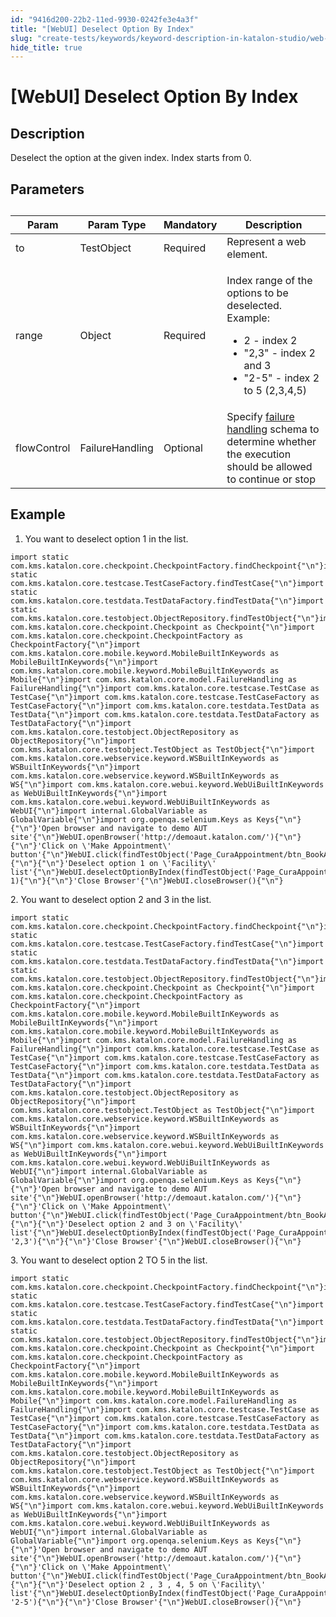 ```yaml
---
id: "9416d200-22b2-11ed-9930-0242fe3e4a3f"
title: "[WebUI] Deselect Option By Index"
slug: "create-tests/keywords/keyword-description-in-katalon-studio/web-ui-keywords/webui-deselect-option-by-index"
hide_title: true
---
```


# <a id="id_0" class="anchor_top_offset"/><a id="ariaid-title1" class="anchor_top_offset"/>[WebUI] Deselect Option By Index


## <a id="id_0__id_1" class="anchor_top_offset"/>Description

              
<p xmlns="http://www.w3.org/1999/xhtml" className="p">Deselect the option at the given index. Index starts from 0.</p> 
      

## <a id="id_0__id_2" class="anchor_top_offset"/>Parameters

              
<table xmlns="http://www.w3.org/1999/xhtml" className="table anchor_top_offset" id="id_0__624e5694-d444-49c5-80e4-62c5691c8832"><caption /><thead className="thead"><tr className><th className="entry anchor_top_offset" id="id_0__624e5694-d444-49c5-80e4-62c5691c8832__entry__1">Param</th><th className="entry anchor_top_offset" id="id_0__624e5694-d444-49c5-80e4-62c5691c8832__entry__2">Param Type</th><th className="entry anchor_top_offset" id="id_0__624e5694-d444-49c5-80e4-62c5691c8832__entry__3">Mandatory</th><th className="entry anchor_top_offset" id="id_0__624e5694-d444-49c5-80e4-62c5691c8832__entry__4">Description</th></tr></thead><tbody className="tbody"><tr className><td className="entry" headers="id_0__624e5694-d444-49c5-80e4-62c5691c8832__entry__1 id_0__624e5694-d444-49c5-80e4-62c5691c8832__entry__2 id_0__624e5694-d444-49c5-80e4-62c5691c8832__entry__3 id_0__624e5694-d444-49c5-80e4-62c5691c8832__entry__4 ">to</td><td className="entry" headers="id_0__624e5694-d444-49c5-80e4-62c5691c8832__entry__1 id_0__624e5694-d444-49c5-80e4-62c5691c8832__entry__2 id_0__624e5694-d444-49c5-80e4-62c5691c8832__entry__3 id_0__624e5694-d444-49c5-80e4-62c5691c8832__entry__4 ">TestObject</td><td className="entry" headers="id_0__624e5694-d444-49c5-80e4-62c5691c8832__entry__1 id_0__624e5694-d444-49c5-80e4-62c5691c8832__entry__2 id_0__624e5694-d444-49c5-80e4-62c5691c8832__entry__3 id_0__624e5694-d444-49c5-80e4-62c5691c8832__entry__4 ">Required</td><td className="entry" headers="id_0__624e5694-d444-49c5-80e4-62c5691c8832__entry__1 id_0__624e5694-d444-49c5-80e4-62c5691c8832__entry__2 id_0__624e5694-d444-49c5-80e4-62c5691c8832__entry__3 id_0__624e5694-d444-49c5-80e4-62c5691c8832__entry__4 "> Represent a web element.</td></tr><tr className><td className="entry" headers="id_0__624e5694-d444-49c5-80e4-62c5691c8832__entry__1 id_0__624e5694-d444-49c5-80e4-62c5691c8832__entry__2 id_0__624e5694-d444-49c5-80e4-62c5691c8832__entry__3 id_0__624e5694-d444-49c5-80e4-62c5691c8832__entry__4 ">range</td><td className="entry" headers="id_0__624e5694-d444-49c5-80e4-62c5691c8832__entry__1 id_0__624e5694-d444-49c5-80e4-62c5691c8832__entry__2 id_0__624e5694-d444-49c5-80e4-62c5691c8832__entry__3 id_0__624e5694-d444-49c5-80e4-62c5691c8832__entry__4 ">Object</td><td className="entry" headers="id_0__624e5694-d444-49c5-80e4-62c5691c8832__entry__1 id_0__624e5694-d444-49c5-80e4-62c5691c8832__entry__2 id_0__624e5694-d444-49c5-80e4-62c5691c8832__entry__3 id_0__624e5694-d444-49c5-80e4-62c5691c8832__entry__4 ">Required</td><td className="entry" headers="id_0__624e5694-d444-49c5-80e4-62c5691c8832__entry__1 id_0__624e5694-d444-49c5-80e4-62c5691c8832__entry__2 id_0__624e5694-d444-49c5-80e4-62c5691c8832__entry__3 id_0__624e5694-d444-49c5-80e4-62c5691c8832__entry__4 ">         <p className="p">Index range of the options to be deselected. Example:</p>         <ul className="ul"><li className="li">2 - index 2 </li><li className="li">"2,3" - index 2 and 3 </li><li className="li">"2-5" - index 2 to 5 (2,3,4,5)</li></ul>       </td></tr><tr className><td className="entry" headers="id_0__624e5694-d444-49c5-80e4-62c5691c8832__entry__1 id_0__624e5694-d444-49c5-80e4-62c5691c8832__entry__2 id_0__624e5694-d444-49c5-80e4-62c5691c8832__entry__3 id_0__624e5694-d444-49c5-80e4-62c5691c8832__entry__4 ">flowControl</td><td className="entry" headers="id_0__624e5694-d444-49c5-80e4-62c5691c8832__entry__1 id_0__624e5694-d444-49c5-80e4-62c5691c8832__entry__2 id_0__624e5694-d444-49c5-80e4-62c5691c8832__entry__3 id_0__624e5694-d444-49c5-80e4-62c5691c8832__entry__4 ">FailureHandling</td><td className="entry" headers="id_0__624e5694-d444-49c5-80e4-62c5691c8832__entry__1 id_0__624e5694-d444-49c5-80e4-62c5691c8832__entry__2 id_0__624e5694-d444-49c5-80e4-62c5691c8832__entry__3 id_0__624e5694-d444-49c5-80e4-62c5691c8832__entry__4 ">Optional</td><td className="entry" headers="id_0__624e5694-d444-49c5-80e4-62c5691c8832__entry__1 id_0__624e5694-d444-49c5-80e4-62c5691c8832__entry__2 id_0__624e5694-d444-49c5-80e4-62c5691c8832__entry__3 id_0__624e5694-d444-49c5-80e4-62c5691c8832__entry__4 ">Specify <a className="xref" href="/maintain/configure-failure-handling-settings-in-katalon-studio">failure handling</a> schema to determine whether the         execution should be allowed to continue or stop</td></tr></tbody></table> 
      

## <a id="id_0__id_3" class="anchor_top_offset"/>Example

              
<ol xmlns="http://www.w3.org/1999/xhtml" className="ol"><li className="li">You want to deselect option 1 in the list.</li></ol> 
              
<pre xmlns="http://www.w3.org/1999/xhtml" className="pre codeblock"><code>import static com.kms.katalon.core.checkpoint.CheckpointFactory.findCheckpoint{"\n"}import static com.kms.katalon.core.testcase.TestCaseFactory.findTestCase{"\n"}import static com.kms.katalon.core.testdata.TestDataFactory.findTestData{"\n"}import static com.kms.katalon.core.testobject.ObjectRepository.findTestObject{"\n"}import com.kms.katalon.core.checkpoint.Checkpoint as Checkpoint{"\n"}import com.kms.katalon.core.checkpoint.CheckpointFactory as CheckpointFactory{"\n"}import com.kms.katalon.core.mobile.keyword.MobileBuiltInKeywords as MobileBuiltInKeywords{"\n"}import com.kms.katalon.core.mobile.keyword.MobileBuiltInKeywords as Mobile{"\n"}import com.kms.katalon.core.model.FailureHandling as FailureHandling{"\n"}import com.kms.katalon.core.testcase.TestCase as TestCase{"\n"}import com.kms.katalon.core.testcase.TestCaseFactory as TestCaseFactory{"\n"}import com.kms.katalon.core.testdata.TestData as TestData{"\n"}import com.kms.katalon.core.testdata.TestDataFactory as TestDataFactory{"\n"}import com.kms.katalon.core.testobject.ObjectRepository as ObjectRepository{"\n"}import com.kms.katalon.core.testobject.TestObject as TestObject{"\n"}import com.kms.katalon.core.webservice.keyword.WSBuiltInKeywords as WSBuiltInKeywords{"\n"}import com.kms.katalon.core.webservice.keyword.WSBuiltInKeywords as WS{"\n"}import com.kms.katalon.core.webui.keyword.WebUiBuiltInKeywords as WebUiBuiltInKeywords{"\n"}import com.kms.katalon.core.webui.keyword.WebUiBuiltInKeywords as WebUI{"\n"}import internal.GlobalVariable as GlobalVariable{"\n"}import org.openqa.selenium.Keys as Keys{"\n"}{"\n"}'Open browser and navigate to demo AUT site'{"\n"}WebUI.openBrowser('http://demoaut.katalon.com/'){"\n"}{"\n"}'Click on \'Make Appointment\' button'{"\n"}WebUI.click(findTestObject('Page_CuraAppointment/btn_BookAppointment')){"\n"}{"\n"}'Deselect option 1 on \'Facility\' list'{"\n"}WebUI.deselectOptionByIndex(findTestObject('Page_CuraAppointment/lst_Facility'), 1){"\n"}{"\n"}'Close Browser'{"\n"}WebUI.closeBrowser(){"\n"}</code></pre> 
            
<p xmlns="http://www.w3.org/1999/xhtml" className="p">2. You want to deselect option 2 and 3 in the list.</p> 
              
<pre xmlns="http://www.w3.org/1999/xhtml" className="pre codeblock"><code>import static com.kms.katalon.core.checkpoint.CheckpointFactory.findCheckpoint{"\n"}import static com.kms.katalon.core.testcase.TestCaseFactory.findTestCase{"\n"}import static com.kms.katalon.core.testdata.TestDataFactory.findTestData{"\n"}import static com.kms.katalon.core.testobject.ObjectRepository.findTestObject{"\n"}import com.kms.katalon.core.checkpoint.Checkpoint as Checkpoint{"\n"}import com.kms.katalon.core.checkpoint.CheckpointFactory as CheckpointFactory{"\n"}import com.kms.katalon.core.mobile.keyword.MobileBuiltInKeywords as MobileBuiltInKeywords{"\n"}import com.kms.katalon.core.mobile.keyword.MobileBuiltInKeywords as Mobile{"\n"}import com.kms.katalon.core.model.FailureHandling as FailureHandling{"\n"}import com.kms.katalon.core.testcase.TestCase as TestCase{"\n"}import com.kms.katalon.core.testcase.TestCaseFactory as TestCaseFactory{"\n"}import com.kms.katalon.core.testdata.TestData as TestData{"\n"}import com.kms.katalon.core.testdata.TestDataFactory as TestDataFactory{"\n"}import com.kms.katalon.core.testobject.ObjectRepository as ObjectRepository{"\n"}import com.kms.katalon.core.testobject.TestObject as TestObject{"\n"}import com.kms.katalon.core.webservice.keyword.WSBuiltInKeywords as WSBuiltInKeywords{"\n"}import com.kms.katalon.core.webservice.keyword.WSBuiltInKeywords as WS{"\n"}import com.kms.katalon.core.webui.keyword.WebUiBuiltInKeywords as WebUiBuiltInKeywords{"\n"}import com.kms.katalon.core.webui.keyword.WebUiBuiltInKeywords as WebUI{"\n"}import internal.GlobalVariable as GlobalVariable{"\n"}import org.openqa.selenium.Keys as Keys{"\n"}{"\n"}'Open browser and navigate to demo AUT site'{"\n"}WebUI.openBrowser('http://demoaut.katalon.com/'){"\n"}{"\n"}'Click on \'Make Appointment\' button'{"\n"}WebUI.click(findTestObject('Page_CuraAppointment/btn_BookAppointment')){"\n"}{"\n"}'Deselect option 2 and 3 on \'Facility\' list'{"\n"}WebUI.deselectOptionByIndex(findTestObject('Page_CuraAppointment/lst_Facility'), '2,3'){"\n"}{"\n"}'Close Browser'{"\n"}WebUI.closeBrowser(){"\n"}</code></pre> 
            
<p xmlns="http://www.w3.org/1999/xhtml" className="p">3. You want to deselect option 2 TO 5 in the list.</p> 
              
<pre xmlns="http://www.w3.org/1999/xhtml" className="pre codeblock"><code>import static com.kms.katalon.core.checkpoint.CheckpointFactory.findCheckpoint{"\n"}import static com.kms.katalon.core.testcase.TestCaseFactory.findTestCase{"\n"}import static com.kms.katalon.core.testdata.TestDataFactory.findTestData{"\n"}import static com.kms.katalon.core.testobject.ObjectRepository.findTestObject{"\n"}import com.kms.katalon.core.checkpoint.Checkpoint as Checkpoint{"\n"}import com.kms.katalon.core.checkpoint.CheckpointFactory as CheckpointFactory{"\n"}import com.kms.katalon.core.mobile.keyword.MobileBuiltInKeywords as MobileBuiltInKeywords{"\n"}import com.kms.katalon.core.mobile.keyword.MobileBuiltInKeywords as Mobile{"\n"}import com.kms.katalon.core.model.FailureHandling as FailureHandling{"\n"}import com.kms.katalon.core.testcase.TestCase as TestCase{"\n"}import com.kms.katalon.core.testcase.TestCaseFactory as TestCaseFactory{"\n"}import com.kms.katalon.core.testdata.TestData as TestData{"\n"}import com.kms.katalon.core.testdata.TestDataFactory as TestDataFactory{"\n"}import com.kms.katalon.core.testobject.ObjectRepository as ObjectRepository{"\n"}import com.kms.katalon.core.testobject.TestObject as TestObject{"\n"}import com.kms.katalon.core.webservice.keyword.WSBuiltInKeywords as WSBuiltInKeywords{"\n"}import com.kms.katalon.core.webservice.keyword.WSBuiltInKeywords as WS{"\n"}import com.kms.katalon.core.webui.keyword.WebUiBuiltInKeywords as WebUiBuiltInKeywords{"\n"}import com.kms.katalon.core.webui.keyword.WebUiBuiltInKeywords as WebUI{"\n"}import internal.GlobalVariable as GlobalVariable{"\n"}import org.openqa.selenium.Keys as Keys{"\n"}{"\n"}'Open browser and navigate to demo AUT site'{"\n"}WebUI.openBrowser('http://demoaut.katalon.com/'){"\n"}{"\n"}'Click on \'Make Appointment\' button'{"\n"}WebUI.click(findTestObject('Page_CuraAppointment/btn_BookAppointment')){"\n"}{"\n"}'Deselect option 2 , 3 , 4, 5 on \'Facility\' list'{"\n"}WebUI.deselectOptionByIndex(findTestObject('Page_CuraAppointment/lst_Facility'), '2-5'){"\n"}{"\n"}'Close Browser'{"\n"}WebUI.closeBrowser(){"\n"}</code></pre> 
            
